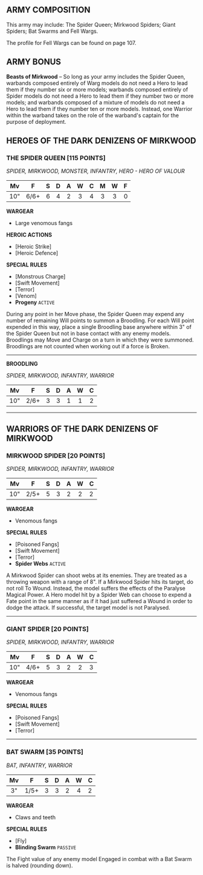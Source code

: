 ﻿## ARMY COMPOSITION

This army may include: The Spider Queen; Mirkwood Spiders; Giant Spiders; Bat Swarms and Fell Wargs.

The profile for Fell Wargs can be found on page 107.

## ARMY BONUS

**Beasts of Mirkwood** – So long as your army includes the Spider Queen, warbands composed entirely of Warg models do not need a Hero to lead them if they number six or more models; warbands composed entirely of Spider models do not need a Hero to lead them if they number two or more models; and warbands composed of a mixture of models do not need a Hero to lead them if they number ten or more models. Instead, one Warrior within the warband takes on the role of the warband's captain for the purpose of deployment.

## HEROES OF THE DARK DENIZENS OF MIRKWOOD

<div class="unitCard" markdown>

### THE SPIDER QUEEN [115 POINTS]
*SPIDER, MIRKWOOD, MONSTER, INFANTRY, HERO - HERO OF VALOUR*

| Mv | F | S | D | A | W | C | M | W | F |
|:----:|:---:|:---:|:---:|:---:|:---:|:---:|:---:|:---:|:---|
| 10"| 6/6+| 6 | 4 | 2 | 3 | 4 | 3 | 3 | 0 |

**WARGEAR**

- Large venomous fangs

**HEROIC ACTIONS**

- [Heroic Strike]
- [Heroic Defence]

**SPECIAL RULES**

- [Monstrous Charge]
- [Swift Movement]
- [Terror]
- [Venom]
- **Progeny** `ACTIVE`

During any point in her Move phase, the Spider Queen may expend any number of remaining Will points to summon a Broodling. For each Will point expended in this way, place a single Broodling base anywhere within 3" of the Spider Queen but not in base contact with any enemy models. Broodlings may Move and Charge on a turn in which they were summoned. Broodlings are not counted when working out if a force is Broken.

---

**BROODLING**

*SPIDER, MIRKWOOD, INFANTRY, WARRIOR*

| Mv | F  | S | D | A | W | C |
|:---:|:---:|:-:|:-:|:-:|:-:|:-:|
| 10" | 2/6+| 3 | 3 | 1 | 1 | 2 |

</div>

---

## WARRIORS OF THE DARK DENIZENS OF MIRKWOOD

<div class="unitCard" markdown>

### MIRKWOOD SPIDER [20 POINTS]
*SPIDER, MIRKWOOD, INFANTRY, WARRIOR*

| Mv | F | S | D | A | W | C |
|:----:|:---:|:---:|:---:|:---:|:---:|:---|
| 10"| 2/5+| 5 | 3 | 2 | 2 | 2 |

**WARGEAR**

- Venomous fangs

**SPECIAL RULES**

- [Poisoned Fangs]
- [Swift Movement]
- [Terror]
- **Spider Webs** `ACTIVE`

A Mirkwood Spider can shoot webs at its enemies. They are treated as a throwing weapon with a range of 8". If a Mirkwood Spider hits its target, do not roll To Wound. Instead, the model suffers the effects of the Paralyse Magical Power. A Hero model hit by a Spider Web can choose to expend a Fate point in the same manner as if it had just suffered a Wound in order to dodge the attack. If successful, the target model is not Paralysed.

</div>

---

<div class="unitCard" markdown>

### GIANT SPIDER [20 POINTS]
*SPIDER, MIRKWOOD, INFANTRY, WARRIOR*

| Mv | F | S | D | A | W | C |
|:----:|:---:|:---:|:---:|:---:|:---:|:---|
| 10"| 4/6+| 5 | 3 | 2 | 2 | 3 |

**WARGEAR**

- Venomous fangs

**SPECIAL RULES**

- [Poisoned Fangs]
- [Swift Movement]
- [Terror]

</div>

---

<div class="unitCard" markdown>

### BAT SWARM [35 POINTS]
*BAT, INFANTRY, WARRIOR*

| Mv | F | S | D | A | W | C |
|:----:|:---:|:---:|:---:|:---:|:---:|:---|
| 3" | 1/5+| 3 | 3 | 2 | 4 | 2 |

**WARGEAR**

- Claws and teeth

**SPECIAL RULES**

- [Fly]
- **Blinding Swarm** `PASSIVE`

The Fight value of any enemy model Engaged in combat with a Bat Swarm is halved (rounding down).

</div>
